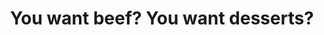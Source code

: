 ---
title: "You want beef? You want desserts?"
url: /derby/you-want-beef-you-want-desserts/
shop: confectionery
---